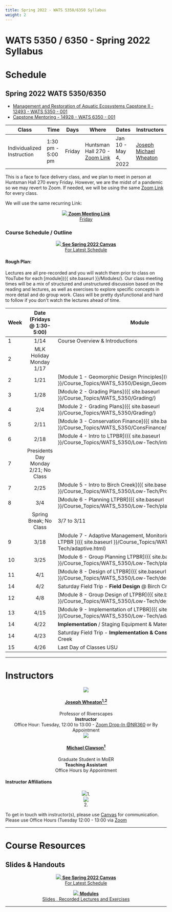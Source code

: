 ```yaml
---
title: Spring 2022 - WATS 5350/6350 Syllabus
weight: 2
---
```


# WATS 5350 / 6350 - Spring 2022 Syllabus



# Schedule

## Spring 2022 WATS 5350/6350

- [Management and Restoration of Aquatic Ecosystems Capstone II - 12493 - WATS 5350 - 001](https://ssb.banner.usu.edu/zprod/bwckctlg.p_disp_listcrse?term_in=202220&subj_in=WATS&crse_in=5350&schd_in=INV)
- [Capstone Mentoring - 14928 - WATS 6350 - 001](https://ssb.banner.usu.edu/zprod/bwckctlg.p_disp_listcrse?term_in=202220&subj_in=WATS&crse_in=6350&schd_in=INV)

<!--- Don't forget to update Zoom link --->

| Class     | Time              | Days | Where                     | Dates                 |  Instructors                                                                                         |
|----------|-------------------|------|---------------------------|-----------------------------|-----------------------------------------------------------------------------------------------------|
| Individualized Instruction | 1:30 pm - 5:00 pm | Friday | Huntsman Hall 270  - [Zoom Link](https://usu-edu.zoom.us/j/86194240221?pwd=VW9ydmlpbDlkVXVsUHArSTRzUkRBZz09) | Jan 10 - May 4,  2022 | [Joseph Michael Wheaton ](http://joewheaton.org) |

This is a face to face delivery class, and we plan to meet in person at Huntsman Hall 270 every Friday. However, we are the midst of a pandemic so we may revert to Zoom. If needed, we will be using the same [Zoom Link](https://usu-edu.zoom.us/j/86194240221?pwd=VW9ydmlpbDlkVXVsUHArSTRzUkRBZz09) for every class. 



We will use the same recurring Link:
<div align="center">
<a class="hollow button" target="" href="https://usu-edu.zoom.us/j/86194240221?pwd=VW9ydmlpbDlkVXVsUHArSTRzUkRBZz09"><img src="{{ site.baseurl }}/assets/images/zoom_icon_32.png">  <b>Zoom Meeting Link</b><br>Friday</a>

</div>

### Course Schedule / Outline


<div align="center">
<a class="hollow button" href="https://usu.instructure.com/courses/698819" target="blank"><img src="{{ site.baseurl }}/assets/images/canvas_logo.png">  <b>See Spring 2022 Canvas</b><br> For Latest Schedule</a>
</div>

#### Rough Plan:

Lectures are all pre-recorded and you will watch them prior to class on YouTube for each [module]({{ site.baseurl }}/Modules/). Our class meeting times will be a mix of structured and unstructured discussion based on the reading and lectures, as well as exercises to explore specific concepts in more detail and do group work. Class will be pretty dysfunctional and hard to follow if you don't watch the lectures ahead of time.   

| Week |                 Date (Fridays @ 1:30-5:00)                 | Module                                           |
| ---- | :----------------------------------: | ------------------------------------------------ |
| 1    |                 1/14                 |  Course Overview & Introductions  |
| 2    |       MLK Holiday Monday 1/17        |                                                  |
| 2    |                 1/21                 | [Module 1 - Geomorphic Design Principles]({{ site.baseurl }}/Course_Topics/WATS_5350/Design_Geomorphic_Principles.html)  |
| 3    |                 1/28                 | [Module 2 - Grading Plans]({{ site.baseurl }}/Course_Topics/WATS_5350/Grading/)  |
| 4    |                 2/4                  | [Module 2 - Grading Plans]({{ site.baseurl }}/Course_Topics/WATS_5350/Grading/)  |
| 5    |                 2/11                  | [Module 3 - Conservation Finance]({{ site.baseurl }}/Course_Topics/WATS_5350/ConsFinance/) |
| 6    |                 2/18                 | [Module 4 - Intro to LTPBR]({{ site.baseurl }}/Course_Topics/WATS_5350/Low-Tech/intro.html)  |
| 7    | Presidents Day Monday 2/21; No Class |                                                  |
| 7    |                 2/25                 | [Module 5 - Intro to Birch Creek]({{ site.baseurl }}/Course_Topics/WATS_5350/Low-Tech/Projects/birch/)  |
| 8    |                 3/4                  | [Module 6 - Planning LTPBR]({{ site.baseurl }}/Course_Topics/WATS_5350/Low-Tech/planning.html) |
|     | Spring Break; No Class |      3/7 to 3/11                                            |
| 9    |                 3/18                 | [Module 7 -  Adaptive Management, Monitoring and Permitting of LTPBR ]({{ site.baseurl }}/Course_Topics/WATS_5350/Low-Tech/adaptive.html) |
| 10   |                 3/25                 | [Module 6 - Group Planning LTPBR]({{ site.baseurl }}/Course_Topics/WATS_5350/Low-Tech/planning.html) |
| 11   |                 4/1                | [Module 8 - Design of LTPBR]({{ site.baseurl }}/Course_Topics/WATS_5350/Low-Tech/design.html) |
| 14   |                 4/2                 |    Saturday Field Trip - **Field Design** @ Birch Creek                                          |
| 12   |                 4/8                 | [Module 8 - Group Design of LTPBR]({{ site.baseurl }}/Course_Topics/WATS_5350/Low-Tech/design.html) |
| 13   |                 4/15                  | [Module 9 - Implementation of LTPBR]({{ site.baseurl }}/Course_Topics/WATS_5350/Low-Tech/adaptive.html) |
| 14   |                 4/22                 | **Implementation** / Staging Equipment & Materials @ Birch Creek |
| 14   |                 4/23                 |    Saturday Field Trip - **Implementation & Construction** @ Birch Creek                            |
| 15   |                 4/26                 |     Last Day of Classes USU                                           |





------
# Instructors

<div class="row small-up-2 medium-up-2 large-up-4" align="center">



  <div class="column column-block">
    <a href="https://www.researchgate.net/profile/Joseph_Wheaton"><img src="{{ site.baseurl }}/assets/images/people/JoeWheaton.png"></a>
    <h4><a href="http://joewheaton.org">Joseph Wheaton<sup>1,2</sup></a></h4>
    Professor of Riverscapes<br>
   <b>Instructor</b><br>
   Office Hour: Tuesday, 12:00 to 13:00 - <a href="https://usu-edu.zoom.us/j/84820515528?pwd=WXg1NDhzMWFMSDNJYXVaem1kbllPdz09">Zoom Drop-In @NR360</a> or By Appointment
  </div>

  <div class="column column-block">
    <a href="https://qcnr.usu.edu/wats/people/graduates/clawson_michael"><img src="{{ site.baseurl }}/assets/images/people/MikeC.png"></a>
    <h4><a href="https://qcnr.usu.edu/wats/people/graduates/clawson_michael">Michael Clawson<sup>1</sup></a></h4>
    Graduate Student in MoER<br>
   <b>Teaching Assistant</b><br>
   Office Hours by Appointment
  </div>


</div>

#### Instructor Affiliations

<div class="row small-up-2 medium-up-2 large-up-5" align="center">

  <div class="column column-block">
    <a href="https://qcnr.usu.edu/wats/index"><img src="{{ site.baseurl }}/assets/images/logos/USU.png"></a>1. 
  </div>

  <div class="column column-block">
	<a href="http://www.anabranchsolutions.com"><img src="{{ site.baseurl }}/assets/images/logos/anabranch.png"></a><br>2. 
  </div>


</div>



To get in touch with instructor(s), please use [Canvas](https://usu.instructure.com/courses/) for communication. 
Please use Office Hours (Tuesday 12:00 - 13:00 via [Zoom](https://usu-edu.zoom.us/j/84820515528?pwd=WXg1NDhzMWFMSDNJYXVaem1kbllPdz09) <i class="fa fa-search" aria-hidden="true"></i>




--------
# Course Resources


## Slides & Handouts



<div align="center">
<a class="hollow button" href="https://usu.instructure.com/courses/698819" target="blank"><img src="{{ site.baseurl }}/assets/images/canvas_logo.png">  <b>See Spring 2022 Canvas</b><br> For Latest Schedule</a>

<a class="hollow button" href="{{ site.baseurl }}/Course_Topics/WATS_5350/"><img src="{{ site.baseurl }}/assets/images/presentation.png"> <b>Modules</b> <br> Slides  <i class="fa fa-file-pdf-o" aria-hidden="true"></i>, Recorded Lectures <i class="fa fa-youtube-play" aria-hidden="true"></i> and Exercises </a>



</div>



---------

<!-----

# The  Students and Their Work

## 2022 Cohort

Their hard work is showcased in some of their course websites below.

| Student               | Student Status and Department | Course Website                                                                  |
|-----------------------|-----------------------------|---------------------------------------------------------------------------------|
| [Triton Abeyta](https://sites.google.com/view/tritonabeytawats5150/home?authuser=0)         | Undergrad in WATS           |     [![site]({{ site.baseurl }}/assets/images/people/2021/Triton.png)](https://sites.google.com/view/tritonabeytawats5150/home?authuser=0){:target="_blank"}          |
| [Jens Ammon](https://jensammon5.wixsite.com/jens/fluvial-geomorphology)            | Undergrad in WATS           |    [![site]({{ site.baseurl }}/assets/images/people/2021/Jens.png)](https://jensammon5.wixsite.com/jens/fluvial-geomorphology){:target="_blank"}                    |
| [Alec Andretti](https://sites.google.com/aggiemail.usu.edu/alec-arditti-fluvial/home?authuser=0)         | Graduate in WATS            | [![site]({{ site.baseurl }}/assets/images/people/2021/Alec.png)](https://sites.google.com/aggiemail.usu.edu/alec-arditti-fluvial/home?authuser=0){:target="_blank"} |
| [Devin Baumer](https://baumdevi.wixsite.com/dbaumer)          | Graduate in WATS            |  [![site]({{ site.baseurl }}/assets/images/people/2021/Devin.png)](https://baumdevi.wixsite.com/dbaumer){:target="_blank"}                                            |
| [Gabe Benitez](https://gavabe45.wixsite.com/website)          | Graduate in CEE             |   [![site]({{ site.baseurl }}/assets/images/people/2021/Gabe.png)](https://gavabe45.wixsite.com/website){:target="_blank"}                                           |
| [Bryce Bollinger](https://sites.google.com/aggiemail.usu.edu/bryce-5150/home?authuser=0)       | Undergrad in  WATS          |   [![site]({{ site.baseurl }}/assets/images/people/2021/Bryce.png)](https://sites.google.com/aggiemail.usu.edu/bryce-5150/home?authuser=0){:target="_blank"}          |
| [Haley Canham](https://sites.google.com/aggiemail.usu.edu/hcanham-fluvial/home?authuser=0)          | Graduate in CEE             |   [![site]({{ site.baseurl }}/assets/images/people/2021/Haley.png)](https://sites.google.com/aggiemail.usu.edu/hcanham-fluvial/home?authuser=0){:target="_blank"}     |
| [Amy Carmellini](https://sites.google.com/aggiemail.usu.edu/fluv/home?authuser=0)        | Graduate in CEE             |    [![site]({{ site.baseurl }}/assets/images/people/2021/Amy.png)](https://sites.google.com/aggiemail.usu.edu/fluv/home?authuser=0){:target="_blank"}               |
| [Jeffrey Chandler](https://sites.google.com/view/jeffreycgeomorphology/home?authuser=0)      | Undergrad in WILD           |   [![site]({{ site.baseurl }}/assets/images/people/2021/Jeffrey.png)](https://sites.google.com/view/jeffreycgeomorphology/home?authuser=0){:target="_blank"}            |
| [Casey Choate](https://cchoate2.wixsite.com/fluvial)          | Undergrad in WATS           |     [![site]({{ site.baseurl }}/assets/images/people/2021/Casey.png)](https://cchoate2.wixsite.com/fluvial){:target="_blank"}                                         |
| [Daniel Cremin-Thurber](https://danielthurber.weebly.com/fluvial-geomorphology) | Graduate in CEE             |      [![site]({{ site.baseurl }}/assets/images/people/2021/Daniel.png)](https://danielthurber.weebly.com/fluvial-geomorphology){:target="_blank"}                      |
| [Denny Haynes ](https://fluvialhaynes.weebly.com/)         | Graduate in WATS            |      [![site]({{ site.baseurl }}/assets/images/people/2021/Denny.png)](https://fluvialhaynes.weebly.com/){:target="_blank"}                                           |
| [Lauren Herbine](https://sites.google.com/aggiemail.usu.edu/lauren-herbine-fluvgeomorph/home )        | Graduate in WATS            |   [![site]({{ site.baseurl }}/assets/images/people/2021/Lauren.png)](https://sites.google.com/aggiemail.usu.edu/lauren-herbine-fluvgeomorph/home){:target="_blank"}   |
| [Megh Raj](https://fluvialtalk.weebly.com/)              | Graduate in CEE             |     [![site]({{ site.baseurl }}/assets/images/people/2021/Megh.png)](https://fluvialtalk.weebly.com/){:target="_blank"}                                              |
| [Carter Lybeck](https://sites.google.com/view/fluvialgeomorphology/home?authuser=0)         | Undergrad in WATS           |    [![site]({{ site.baseurl }}/assets/images/people/2021/Carter.png)](https://sites.google.com/view/fluvialgeomorphology/home?authuser=0){:target="_blank"}            |
| [Kathryn Ann Margetts](https://sites.google.com/view/kat-sd/home?authuser=0)  | Graduate in CEE             |      [![site]({{ site.baseurl }}/assets/images/people/2021/Kat.png)](https://sites.google.com/view/kat-sd/home?authuser=0){:target="_blank"}                        |
| [Manisha Panthi](https://waterinaction.wordpress.com/rivers/ )        | Graduate in CEE             |   [![site]({{ site.baseurl }}/assets/images/people/2021/Manisha.png)](https://waterinaction.wordpress.com/rivers/){:target="_blank"}                                   |
| [Anna Paulding](https://geology3a.weebly.com/)         | Graduate in CEE             |    [![site]({{ site.baseurl }}/assets/images/people/2021/Anna.png)](https://geology3a.weebly.com/){:target="_blank"}                                                 |
| [Tansy Remiszewski](https://www.tansyremiszewski.com/fluvialgeomorphology)     | Graduate in WATS            |     [![site]({{ site.baseurl }}/assets/images/people/2021/Tansy.png)](https://www.tansyremiszewski.com/fluvialgeomorphology){:target="_blank"}                        |
| [Shelby Sawyer](https://sites.google.com/view/shelbysawyer/home?authuser=0)         | Graduate in WATS            |        [![site]({{ site.baseurl }}/assets/images/people/2021/Shelby.png)](https://sites.google.com/view/shelbysawyer/home?authuser=0){:target="_blank"}                |
| [Clark Taylor](https://sites.google.com/view/clark-taylor-wats-5150/home?authuser=0)          | Undergrad in GEO            |    [![site]({{ site.baseurl }}/assets/images/people/2021/Clark.png)](https://sites.google.com/view/clark-taylor-wats-5150/home?authuser=0){:target="_blank"}          |

--->
